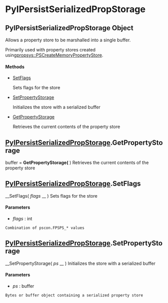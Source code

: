 # PyIPersistSerializedPropStorage

## PyIPersistSerializedPropStorage Object

Allows a property store to be marshalled into a single buffer. 

Primarily used with property stores created using[propsys::PSCreateMemoryPropertyStore](propsys.md#propsyspscreatememorypropertystore).

#### Methods


  - [SetFlags](PyIPersistSerializedPropStorage.md#pyipersistserializedpropstoragesetflags)

    Sets flags for the store&nbsp;

  - [SetPropertyStorage](PyIPersistSerializedPropStorage.md#pyipersistserializedpropstoragesetpropertystorage)

    Initializes the store with a serialized buffer&nbsp;

  - [GetPropertyStorage](PyIPersistSerializedPropStorage.md#pyipersistserializedpropstoragegetpropertystorage)

    Retrieves the current contents of the property store&nbsp;

## [PyIPersistSerializedPropStorage](#pyipersistserializedpropstorage).GetPropertyStorage

buffer = __GetPropertyStorage(__ )
Retrieves the current contents of the property store

## [PyIPersistSerializedPropStorage](#pyipersistserializedpropstorage).SetFlags

 __SetFlags( *flags* __ )
Sets flags for the store

#### Parameters


  -  *flags* : int

    Combination of pscon.FPSPS_* values

## [PyIPersistSerializedPropStorage](#pyipersistserializedpropstorage).SetPropertyStorage

 __SetPropertyStorage( *ps* __ )
Initializes the store with a serialized buffer

#### Parameters


  -  *ps* : buffer

    Bytes or buffer object containing a serialized property store